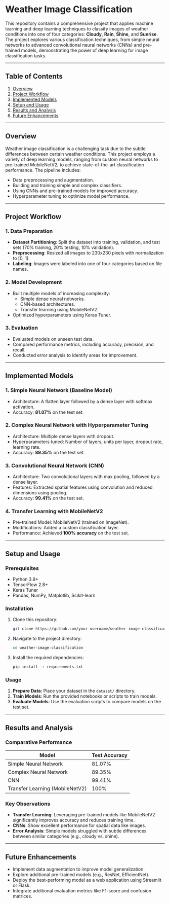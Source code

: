 # Weather Image Classification

This repository contains a comprehensive project that applies machine learning and deep learning techniques to classify images of weather conditions into one of four categories: **Cloudy**, **Rain**, **Shine**, and **Sunrise**. The project explores various classification techniques, from simple neural networks to advanced convolutional neural networks (CNNs) and pre-trained models, demonstrating the power of deep learning for image classification tasks.

---

## **Table of Contents**
1. [Overview](#overview)
2. [Project Workflow](#project-workflow)
3. [Implemented Models](#implemented-models)
4. [Setup and Usage](#setup-and-usage)
5. [Results and Analysis](#results-and-analysis)
6. [Future Enhancements](#future-enhancements)

---

## **Overview**

Weather image classification is a challenging task due to the subtle differences between certain weather conditions. This project employs a variety of deep learning models, ranging from custom neural networks to pre-trained MobileNetV2, to achieve state-of-the-art classification performance. The pipeline includes:

- Data preprocessing and augmentation.
- Building and training simple and complex classifiers.
- Using CNNs and pre-trained models for improved accuracy.
- Hyperparameter tuning to optimize model performance.

---

## **Project Workflow**

### 1. **Data Preparation**
- **Dataset Partitioning**: Split the dataset into training, validation, and test sets (70% training, 20% testing, 10% validation).
- **Preprocessing**: Resized all images to 230x230 pixels with normalization to [0, 1].
- **Labeling**: Images were labeled into one of four categories based on file names.

### 2. **Model Development**
- Built multiple models of increasing complexity:
  - Simple dense neural networks.
  - CNN-based architectures.
  - Transfer learning using MobileNetV2.
- Optimized hyperparameters using Keras Tuner.

### 3. **Evaluation**
- Evaluated models on unseen test data.
- Compared performance metrics, including accuracy, precision, and recall.
- Conducted error analysis to identify areas for improvement.

---

## **Implemented Models**

### 1. **Simple Neural Network (Baseline Model)**
- Architecture: A flatten layer followed by a dense layer with softmax activation.
- Accuracy: **81.07%** on the test set.

### 2. **Complex Neural Network with Hyperparameter Tuning**
- Architecture: Multiple dense layers with dropout.
- Hyperparameters tuned: Number of layers, units per layer, dropout rate, learning rate.
- Accuracy: **89.35%** on the test set.

### 3. **Convolutional Neural Network (CNN)**
- Architecture: Two convolutional layers with max pooling, followed by a dense layer.
- Features: Extracted spatial features using convolution and reduced dimensions using pooling.
- Accuracy: **99.41%** on the test set.

### 4. **Transfer Learning with MobileNetV2**
- Pre-trained Model: MobileNetV2 (trained on ImageNet).
- Modifications: Added a custom classification layer.
- Performance: Achieved **100% accuracy** on the test set.

---

## **Setup and Usage**

### Prerequisites
- Python 3.8+
- TensorFlow 2.8+
- Keras Tuner
- Pandas, NumPy, Matplotlib, Scikit-learn

### Installation
1. Clone this repository:
   ```bash
   git clone https://github.com/your-username/weather-image-classification.git
   ```
2. Navigate to the project directory:
   ```bash
   cd weather-image-classification
   ```
3. Install the required dependencies:
   ```bash
   pip install -r requirements.txt
   ```

### Usage
1. **Prepare Data**: Place your dataset in the `dataset/` directory.
2. **Train Models**: Run the provided notebooks or scripts to train models.
3. **Evaluate Models**: Use the evaluation scripts to compare models on the test set.

---

## **Results and Analysis**

### **Comparative Performance**
| Model                        | Test Accuracy |
|------------------------------|---------------|
| Simple Neural Network        | 81.07%        |
| Complex Neural Network       | 89.35%        |
| CNN                          | 99.41%        |
| Transfer Learning (MobileNetV2) | 100%          |

### **Key Observations**
- **Transfer Learning**: Leveraging pre-trained models like MobileNetV2 significantly improves accuracy and reduces training time.
- **CNNs**: Show excellent performance for spatial data like images.
- **Error Analysis**: Simple models struggled with subtle differences between similar categories (e.g., cloudy vs. shine).

---

## **Future Enhancements**
- Implement data augmentation to improve model generalization.
- Explore additional pre-trained models (e.g., ResNet, EfficientNet).
- Deploy the best-performing model as a web application using Streamlit or Flask.
- Integrate additional evaluation metrics like F1-score and confusion matrices.

